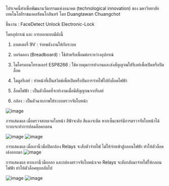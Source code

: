 โปรเจคนี้ทำเพื่อพัฒนานวัตกรรมแห่งอนาคต (technological innovation) ของ มหาวิทยาลัยเทคโนโลยีราชมงคลรัตนโกสินทร์ โดย Duangtawan Chuangchot

ชิ้นงาน : FaceDetect Unlock Electronic-Lock


โดยอุปกรณ์ และ การออกแบบมีดังนี้

1) แบตเตอรี่ 9V : จ่ายพลังงานให้กับระบบ

2) บอร์ดลอง (Breadboard) : ใช้สำหรับเชื่อมต่อระหว่างอุปกรณ์
   
3) ไมโครคอนโทรลเลอร์ ESP8266 : ใช้ควบคุมการทำงานและส่งสัญญาณให้รีเลย์เพื่อเปิดหรือปิดล็อค
   
4) โมดูลรีเลย์ : ทำหน้าที่เป็นสวิตช์เพื่อเปิดหรือปิดการจ่ายไฟไปยังล็อคไฟฟ้า
   
5) ล็อคไฟฟ้า : เป็นตัวล็อคที่จะทำงานเมื่อมีสัญญาณจากรีเลย์
   
6) กล้อง : เป็นตัวฉายภาพให้ระบบตรวจจับใบหน้า 


![image](https://github.com/user-attachments/assets/4eee0350-6fef-45fa-ad5a-824a3865531b)

การแสดงผล เมื่อตรวจสอบเจอใบหน้า สีฟ้าจะดับ สีแดงจะติด หากเซ็นเซอร์มีการตรวจจับใบหน้าได้ ระบบจะทำการปลดล็อคกลอน

![image](https://github.com/user-attachments/assets/d5930516-dd26-41b6-be8d-f17e64bc3e7a)
![image](https://github.com/user-attachments/assets/7aae1795-b1f4-4d55-bd05-68f83cecc299)

การแสดงผล เมื่อเอานิ้วมือปิดกล้อง Relays จะสับตัวจ่ายไฟ ไม่ให้จ่ายเข้าสู่กลอนไฟฟ้า ทำให้ตัวล็อคเด้งออกมา 
![image](https://github.com/user-attachments/assets/c6181789-cca7-4fa9-96b6-4e0eb1976d08)

การแสดงผล หากเอานิ้วมือออก และกล้องตรวจจับใบหน้าเจอ Relays จะสับกลับมาจ่ายไฟให้กลอนไฟฟ้า ทำให้ตัวล็อคหุบกลับไป

![image](https://github.com/user-attachments/assets/b485ec97-890b-4a6b-bfb9-4fb2c53a2891)
![image](https://github.com/user-attachments/assets/320105d1-c745-4448-9160-c63a24e5da7b)
